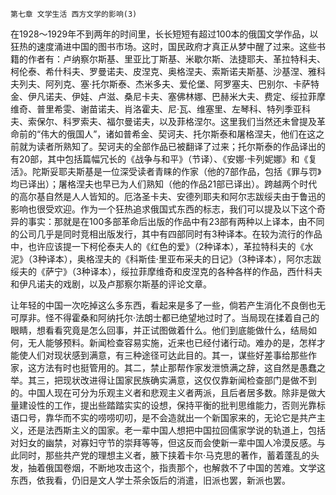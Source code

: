     第七章 文学生活 西方文学的影响(3) 

   在1928～1929年不到两年的时间里，长长短短有超过100本的俄国文学作品，以狂热的速度涌进中国的图书市场。这时，国民政府才真正从梦中醒了过来。这些书籍的作者有：卢纳察尔斯基、里亚比丁斯基、米歇尔斯、法捷耶夫、革拉特科夫、柯伦泰、希什科夫、罗曼诺夫、皮涅克、奥格涅夫、索斯诺夫斯基、沙基涅、雅科夫列夫、阿列克、塞·托尔斯泰、杰米多夫、爱伦堡、阿罗塞夫、巴别尔、卡萨特金、伊凡诺夫、伊娃、卢滋、桑尼卡夫、塞佛林娜、巴赫米大夫、费定、绥拉菲摩维奇、普里希雯、谢苗诺夫、肖洛霍夫、尼·瓦、维塞里、左琴科、特列季亚科夫、索保尔、科罗索夫、福尔曼诺夫，以及菲格涅尔。这里我们当然还未曾提及革命前的“伟大的俄国人”，诸如普希金、契诃夫、托尔斯泰和屠格涅夫，他们在这之前就为读者所熟知了。契诃夫的全部作品已被翻译了过来；托尔斯泰的作品译出的有20部，其中包括篇幅冗长的《战争与和平》（节译）、《安娜·卡列妮娜》和《复活》。陀斯妥耶夫斯基是一位深受读者青睐的作家（他的7部作品，包括《罪与罚》均已译出）；屠格涅夫也早已为人们熟知（他的作品21部已译出）。跨越两个时代的高尔基自然是人人皆知的。厄洛圣卡夫、安德列耶夫和阿尔志跋绥夫由于鲁迅的影响也很受欢迎。作为一个狂热追求俄国式东西的标志，我们可以提及以下这个奇异的事实：那就是在100多部革命后出版的作品中有23部有两种以上译本，由不同的公司几乎是同时竞相出版发行，其中有四部同时有3种译本。在较为流行的作品中，也许应该提一下柯伦泰夫人的《红色的爱》（2种译本），革拉特科夫的《水泥》（3种译本），奥格涅夫的《科斯佳·里亚布采夫的日记》（3种译本），阿尔志跋绥夫的《萨宁》（3种译本），绥拉菲摩维奇和皮涅克的各种各样的作品，西什科夫和伊凡诺夫的戏剧，以及卢那察尔斯基的评论文章。

   让年轻的中国一次吃掉这么多东西，看起来是多了一些，倘若产生消化不良倒也无可厚非。怪不得霍桑和阿纳托尔·法朗士都已绝望地过时了。当局现在揉着自己的眼睛，想看看究竟是怎么回事，并正试图做着什么。他们到底能做什么，结局如何，无人能够预料。新闻检查容易实施，近来也已经付诸行动。难办的是，怎样才能使人们对现状感到满意，有三种途径可达此目的。其一，谋些好差事给那些作家，这方法有时也挺管用的。其二，禁止那帮作家发泄愤满之辞，这自然是愚蠢之举。其三，把现状改进得让国家民族确实满意，这仅仅靠新闻检查部门是做不到的。中国人现在可分为乐观主义者和悲观主义者两派，且后者居多数。除非是做大量建设性的工作，提出些踏踏实实的设想，保持平衡的批判思维能力，否则光靠标语口号，靠华而不实的唠唠叨叨，是不会造就出一个新国家来的，无论它是共产主义，还是法西斯主义的国家。老一辈中国人想把中国拉回儒家学说的轨道上，包括对妇女的幽禁，对寡妇守节的崇拜等等，但这反而会使新一辈中国人冷漠反感。与此同时，那些共产党的理想主义者，腋下挟着卡尔·马克思的著作，蓄着蓬乱的头发，抽着俄国卷烟，不断地攻击这个，指责那个，也解救不了中国的苦难。文学这东西，依我看，仍旧是文人学士茶余饭后的消遣，旧派也罢，新派也罢。

